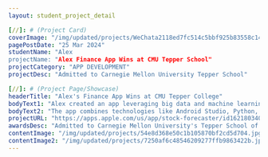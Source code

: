 ```yaml
---
layout: student_project_detail

[//]: # (Project Card)
coverImage: "/img/updated/projects/WeChata2118ed7fc514c5bbf925b83558c14ba.jpg"
pagePostDate: "25 Mar 2024"
studentName: "Alex
projectName: "Alex Finance App Wins at CMU Tepper School"
projectCategory: "APP DEVELOPMENT"
projectDesc: "Admitted to Carnegie Mellon University Tepper School"

[//]: # (Project Page/Showcase)
headerTitle: "Alex's Finance App Wins at CMU Tepper College"
bodyText1: "Alex created an app leveraging big data and machine learning to forecast stock market movements, helping ordinary investors understand the impact of various factors such as economy, politics, and regulation."
bodyText2: "The app combines technologies like Android Studio, Python, Google Firebase, and AWS cloud computing for precision and ease of use. By processing extensive social media data with advanced algorithms, Alex's team has surpassed traditional trading approaches."
projectURL: "https://apps.apple.com/us/app/stock-forecaster/id1621803400"
awardsDesc: "Admitted to Carnegie Mellon University's Tepper School of Business"
contentImage: "/img/updated/projects/54e8d368e50c1b105870bf2cd5d704.jpg"
contentImage2: "/img/updated/projects/7250af6c48546209277ffb9863422b.jpg"
---
```

